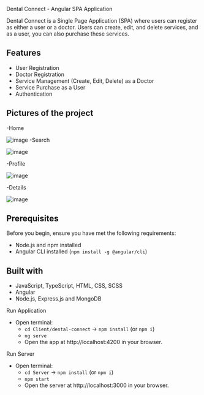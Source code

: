 Dental Connect - Angular SPA Application

Dental Connect is a Single Page Application (SPA) where users can register as either a user or a doctor. Users can create, edit, and delete services, and as a user, you can also purchase these services.

## Features
- User Registration
- Doctor Registration
- Service Management (Create, Edit, Delete) as a Doctor
- Service Purchase as a User
- Authentication

## Pictures of the project
-Home

![image](https://github.com/Miroslav03/DentalConnect-SPA/assets/123780218/21121731-d766-4096-a315-ef7ccc960639)
-Search

![image](https://github.com/Miroslav03/DentalConnect-SPA/assets/123780218/89799693-d52c-4b4c-b07a-803e1ccd4ec5)

-Profile

![image](https://github.com/Miroslav03/DentalConnect-SPA/assets/123780218/bf504265-4d28-4aa4-b800-3ef459d6b6c3)

-Details

![image](https://github.com/Miroslav03/DentalConnect-SPA/assets/123780218/873034fb-5a62-4728-afa5-52280d781f7d)

## Prerequisites
Before you begin, ensure you have met the following requirements:
- Node.js and npm installed
- Angular CLI installed (`npm install -g @angular/cli`)
  
## Built with
* JavaScript, TypeScript, HTML, CSS, SCSS
* Angular
* Node.js, Express.js and MongoDB

Run Application
 * Open terminal:
    * `cd Client/dental-connect` -> `npm install` (or `npm i`)
    * `ng serve`
    * Open the app at http://localhost:4200 in your browser.
      
Run Server
 * Open terminal:
    * `cd Server` -> `npm install` (or `npm i`)
    * `npm start`
    * Open the server at http://localhost:3000 in your browser.
